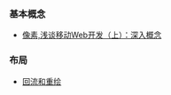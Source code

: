 ### 基本概念
- [像素,浅谈移动Web开发（上）：深入概念](http://www.infoq.com/cn/articles/development-of-the-mobile-web-deep-concept)
### 布局
- [回流和重绘](http://www.blogjava.net/BearRui/archive/2010/05/10/320502.html)
